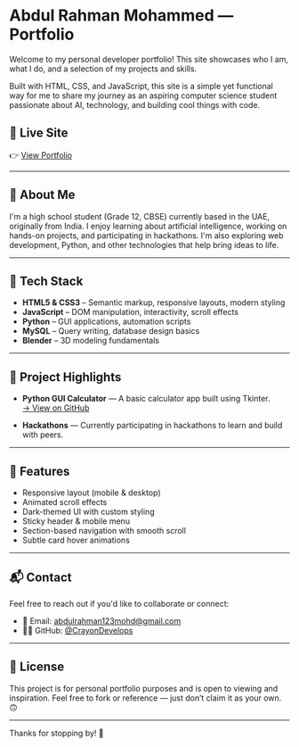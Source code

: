 # Abdul Rahman Mohammed — Portfolio

Welcome to my personal developer portfolio! This site showcases who I am, what I do, and a selection of my projects and skills.

Built with HTML, CSS, and JavaScript, this site is a simple yet functional way for me to share my journey as an aspiring computer science student passionate about AI, technology, and building cool things with code.

## 🔗 Live Site

👉 [View Portfolio](https://crayondevelops.github.io/portfolio/)  


---

## 🧠 About Me

I'm a high school student (Grade 12, CBSE) currently based in the UAE, originally from India. I enjoy learning about artificial intelligence, working on hands-on projects, and participating in hackathons. I'm also exploring web development, Python, and other technologies that help bring ideas to life.

---

## 🚀 Tech Stack

- **HTML5 & CSS3** – Semantic markup, responsive layouts, modern styling
- **JavaScript** – DOM manipulation, interactivity, scroll effects
- **Python** – GUI applications, automation scripts
- **MySQL** – Query writing, database design basics
- **Blender** – 3D modeling fundamentals

---

## 📂 Project Highlights

- **Python GUI Calculator** — A basic calculator app built using Tkinter.  
  [→ View on GitHub](https://github.com/CrayonDevelops/python-project1)

- **Hackathons** — Currently participating in hackathons to learn and build with peers.

---

## 🧩 Features

- Responsive layout (mobile & desktop)
- Animated scroll effects
- Dark-themed UI with custom styling
- Sticky header & mobile menu
- Section-based navigation with smooth scroll
- Subtle card hover animations

---

## 📬 Contact

Feel free to reach out if you'd like to collaborate or connect:

- 📧 Email: [abdulrahman123mohd@gmail.com](mailto:abdulrahman123mohd@gmail.com)
- 🧑‍💻 GitHub: [@CrayonDevelops](https://github.com/CrayonDevelops)

---

## 📌 License

This project is for personal portfolio purposes and is open to viewing and inspiration. Feel free to fork or reference — just don’t claim it as your own. 🙃

---

Thanks for stopping by! 🚀
